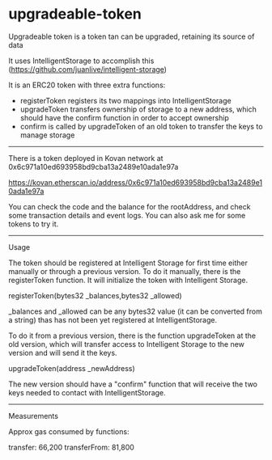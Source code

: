 # upgradeable-token

Upgradeable token is a token tan can be upgraded, retaining its source of data

It uses IntelligentStorage to accomplish this (https://github.com/juanlive/intelligent-storage)

It is an ERC20 token with three extra functions:

- registerToken registers its two mappings into IntelligentStorage
- upgradeToken transfers ownership of storage to a new address, which should have the confirm function in order to accept ownership
- confirm is called by upgradeToken of an old token to transfer the keys to manage storage

----

There is a token deployed in Kovan network at 
0x6c971a10ed693958bd9cba13a2489e10ada1e97a

https://kovan.etherscan.io/address/0x6c971a10ed693958bd9cba13a2489e10ada1e97a

You can check the code and the balance for the rootAddress, and check some transaction details and event logs. You can also ask me for some tokens to try it.

-----

Usage

The token should be registered at Intelligent Storage for first time either manually or through a previous version. To do it manually, there is the registerToken function. It will initialize the token with Intelligent Storage.

registerToken(bytes32 _balances,bytes32 _allowed)

_balances and _allowed can be any bytes32 value (it can be converted from a string) thas has not been yet registered at IntelligentStorage. 

To do it from a previous version, there is the function upgradeToken at the old version, which will transfer access to Intelligent Storage to the new version and will send it the keys.

upgradeToken(address _newAddress)

The new version should have a "confirm" function that will receive the two keys needed to contact with IntelligentStorage.

----------

Measurements

Approx gas consumed by functions:

transfer: 66,200
transferFrom: 81,800





